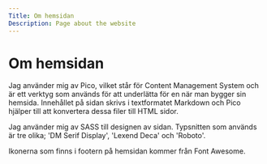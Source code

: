 ```yaml
---
Title: Om hemsidan
Description: Page about the website
---
```


Om hemsidan
==================

Jag använder mig av Pico, vilket står för Content Management System och är ett verktyg som används för att underlätta för en när man bygger sin hemsida. Innehållet på sidan skrivs i textformatet Markdown och Pico hjälper till att konvertera dessa filer till HTML sidor.

Jag använder mig av SASS till designen av sidan. Typsnitten som används är tre olika; 'DM Serif Display', 'Lexend Deca' och 'Roboto'. 

Ikonerna som finns i footern på hemsidan kommer från Font Awesome. 